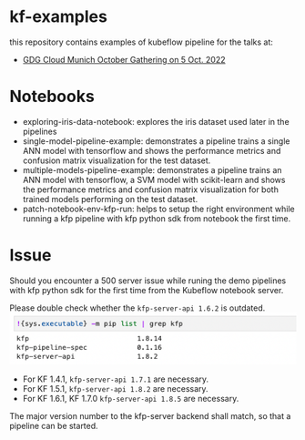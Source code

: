 # kf-examples
this repository contains examples of kubeflow pipeline for the talks at:
* [GDG Cloud Munich October Gathering on 5 Oct. 2022](https://gdg.community.dev/events/details/google-gdg-cloud-munich-presents-october-gathering-1/)

# Notebooks
* exploring-iris-data-notebook: explores the iris dataset used later in the pipelines
* single-model-pipeline-example: demonstrates a pipeline trains a single ANN model with tensorflow and shows the performance metrics and confusion matrix visualization for the test dataset.
* multiple-models-pipeline-example: demonstrates a pipeline trains an ANN model with tensorflow, a SVM model with scikit-learn and shows the performance metrics and confusion matrix visualization for both trained models performing on the test dataset.
* patch-notebook-env-kfp-run: helps to setup the right environment while running a kfp pipeline with kfp python sdk from notebook the first time.

# Issue
Should you encounter a 500 server issue while runing the demo pipelines with kfp python sdk for the first time from the Kubeflow notebook server.

Please double check whether the `kfp-server-api 1.6.2` is outdated.
![image](./screens/WorkingKFPserverAPI.png)

* For KF 1.4.1, `kfp-server-api 1.7.1` are necessary.
* For KF 1.5.1, `kfp-server-api 1.8.2` are necessary.
* For KF 1.6.1, KF 1.7.0 `kfp-server-api 1.8.5` are necessary.

The major version number to the kfp-server backend shall match, so that a pipeline can be started.

